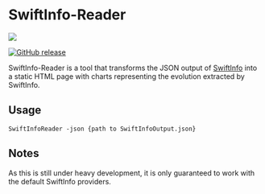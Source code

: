 # SwiftInfo-Reader

<img src="https://i.imgur.com/62jNGdh.png">

[![GitHub release](https://img.shields.io/github/tag/rockbruno/SwiftInfo-Reader.svg)](https://github.com/rockbruno/SwiftInfo-Reader/releases)

SwiftInfo-Reader is a tool that transforms the JSON output of [SwiftInfo](https://github.com/rockbruno/SwiftInfo) into a static HTML page with charts representing the evolution extracted by SwiftInfo.

## Usage

`SwiftInfoReader -json {path to SwiftInfoOutput.json}`

## Notes

As this is still under heavy development, it is only guaranteed to work with the default SwiftInfo providers.
